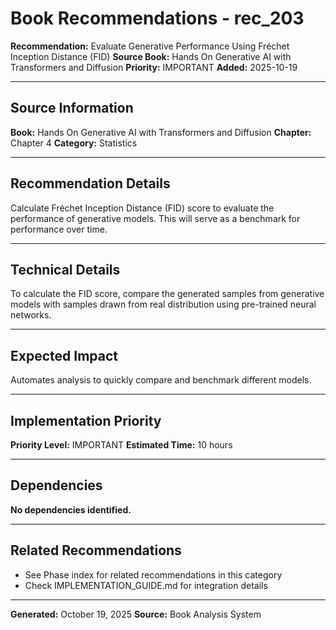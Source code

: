 # Book Recommendations - rec_203

**Recommendation:** Evaluate Generative Performance Using Fréchet Inception Distance (FID)
**Source Book:** Hands On Generative AI with Transformers and Diffusion
**Priority:** IMPORTANT
**Added:** 2025-10-19

---

## Source Information

**Book:** Hands On Generative AI with Transformers and Diffusion
**Chapter:** Chapter 4
**Category:** Statistics

---

## Recommendation Details

Calculate Fréchet Inception Distance (FID) score to evaluate the performance of generative models. This will serve as a benchmark for performance over time.

---

## Technical Details

To calculate the FID score, compare the generated samples from generative models with samples drawn from real distribution using pre-trained neural networks.

---

## Expected Impact

Automates analysis to quickly compare and benchmark different models.

---

## Implementation Priority

**Priority Level:** IMPORTANT
**Estimated Time:** 10 hours

---

## Dependencies

**No dependencies identified.**

---

## Related Recommendations

- See Phase index for related recommendations in this category
- Check IMPLEMENTATION_GUIDE.md for integration details

---

**Generated:** October 19, 2025
**Source:** Book Analysis System
